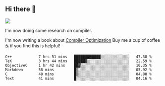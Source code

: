 


<!--
**liusy58/liusy58** is a ✨ _special_ ✨ repository because its `README.md` (this file) appears on your GitHub profile.

Here are some ideas to get you started:

- 🔭 I’m currently working on ...
- 🌱 I’m currently learning ...
- 👯 I’m looking to collaborate on ...
- 🤔 I’m looking for help with ...
- 💬 Ask me about ...
- 📫 How to reach me: ...
- 😄 Pronouns: ...
- ⚡ Fun fact: ...
-->
<!--
![](https://komarev.com/ghpvc/?username=liusy58&color=brightgreen&label=PROFILE+VIEWS)




- 🔭 I’m currently working on my .
- 📫 How to reach me:plz contact me by [email](liusy58@,ail2.sysu.edu.cn) or WeChat(LIUSIYU_58)
- 🏫 I'm an undergraduate in Sun-Yat-sen University majoring in the computer science. Expected to graduate in Spring 2021.
- 👯 I'm now interested in System such as OS, Compiler and Database. 
- 🤔 I’m looking for help with Database System.
-->

## Hi there 👋
![](https://komarev.com/ghpvc/?username=liusy58&color=brightgreen&label=PROFILE+VIEWS)



I'm now doing some research on compiler.

I'm now writing a book about [Compiler Optimization](https://github.com/liusy58/CompilerNotes) Buy me a cup of coffee [☕️](https://user-images.githubusercontent.com/45984215/202376581-4837a283-4812-4063-82bc-cc9c3101d3a5.jpg) if you find this is helpful!


 <!--START_SECTION:waka-->

```text
C++            7 hrs 51 mins   ████████████░░░░░░░░░░░░░   47.38 %
TeX            3 hrs 44 mins   █████▓░░░░░░░░░░░░░░░░░░░   22.59 %
ObjectiveC     1 hr 42 mins    ██▓░░░░░░░░░░░░░░░░░░░░░░   10.35 %
Markdown       58 mins         █▒░░░░░░░░░░░░░░░░░░░░░░░   05.92 %
C              48 mins         █▒░░░░░░░░░░░░░░░░░░░░░░░   04.88 %
Text           41 mins         █░░░░░░░░░░░░░░░░░░░░░░░░   04.16 %
```

<!--END_SECTION:waka-->
